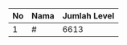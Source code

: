 | No | Nama            | Jumlah Level |
|----|-----------------|--------------|
| 1  | #    |    6613        |
